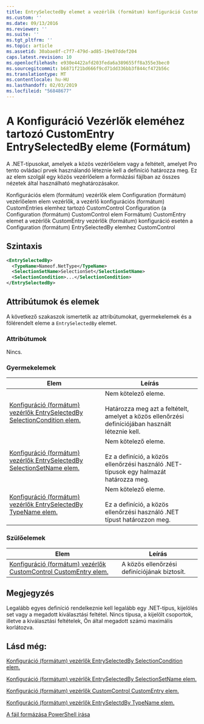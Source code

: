 ```yaml
---
title: EntrySelectedBy elemet a vezérlők (formátum) konfiguráció CustomEntry |} A Microsoft Docs
ms.custom: ''
ms.date: 09/13/2016
ms.reviewer: ''
ms.suite: ''
ms.tgt_pltfrm: ''
ms.topic: article
ms.assetid: 30abae8f-c7f7-479d-ad85-19e07ddef204
caps.latest.revision: 10
ms.openlocfilehash: e930e4422afd203feda6a389655ff8a355e3bec0
ms.sourcegitcommit: b6871f21bd666f9cd71dd336bb3f844cf472b56c
ms.translationtype: MT
ms.contentlocale: hu-HU
ms.lasthandoff: 02/03/2019
ms.locfileid: "56848677"
---
```

# <a name="entryselectedby-element-for-customentry-for-controls-for-configuration-format"></a>A Konfiguráció Vezérlők eleméhez tartozó CustomEntry EntrySelectedBy eleme (Formátum)

A .NET-típusokat, amelyek a közös vezérlőelem vagy a feltételt, amelyet Pro tento ovládací prvek használandó léteznie kell a definíció határozza meg. Ez az elem szolgál egy közös vezérlőelem a formázási fájlban az összes nézetek által használható meghatározásakor.

Konfigurációs elem (formátum) vezérlők elem Configuration (formátum) vezérlőelem elem vezérlők, a vezérlő konfigurációs (formátum) CustomEntries elemhez tartozó CustomControl Configuration (a Configuration (formátum) CustomControl elem Formátum) CustomEntry elemet a vezérlők CustomEntry vezérlők (formátum) konfiguráció esetén a Configuration (formátum) EntrySelectedBy elemhez CustomControl

## <a name="syntax"></a>Szintaxis

```xml
<EntrySelectedBy>
  <TypeName>Nameof.NetType</TypeName>
  <SelectionSetName>SelectionSet</SelectionSetName>
  <SelectionCondition>...</SelectionCondition>
</EntrySelectedBy>
```

## <a name="attributes-and-elements"></a>Attribútumok és elemek

A következő szakaszok ismertetik az attribútumokat, gyermekelemek és a fölérendelt eleme a `EntrySelectedBy` elemet.

### <a name="attributes"></a>Attribútumok

Nincs.

### <a name="child-elements"></a>Gyermekelemek

|Elem|Leírás|
|-------------|-----------------|
|[Konfiguráció (formátum) vezérlők EntrySelectedBy SelectionCondition elem.](./selectioncondition-element-for-entryselectedby-for-controls-for-configuration-format.md)|Nem kötelező eleme.<br /><br /> Határozza meg azt a feltételt, amelyet a közös ellenőrzési definíciójában használt léteznie kell.|
|[Konfiguráció (formátum) vezérlők EntrySelectedBy SelectionSetName elem.](./selectionsetname-element-for-selectioncondition-for-controls-for-configuration-format.md)|Nem kötelező eleme.<br /><br /> Ez a definíció, a közös ellenőrzési használó .NET-típusok egy halmazát határozza meg.|
|[Konfiguráció (formátum) vezérlők EntrySelectedBy TypeName elem.](./typename-element-for-entryselectedby-for-controls-for-configuration-format.md)|Nem kötelező eleme.<br /><br /> Ez a definíció, a közös ellenőrzési használó .NET típust határozzon meg.|

### <a name="parent-elements"></a>Szülőelemek

|Elem|Leírás|
|-------------|-----------------|
|[Konfiguráció (formátum) vezérlők CustomControl CustomEntry elem.](./customentry-element-for-customcontrol-for-controls-for-configuration-format.md)|A közös ellenőrzési definíciójának biztosít.|

## <a name="remarks"></a>Megjegyzés

Legalább egyes definíció rendelkeznie kell legalább egy .NET-típus, kijelölés set vagy a megadott kiválasztási feltétel. Nincs típusa, a kijelölt csoportok, illetve a kiválasztási feltételek, Ön által megadott számú maximális korlátozva.

## <a name="see-also"></a>Lásd még:

[Konfiguráció (formátum) vezérlők EntrySelectedBy SelectionCondition elem.](./selectioncondition-element-for-entryselectedby-for-controls-for-configuration-format.md)

[Konfiguráció (formátum) vezérlők EntrySelectedBy SelectionSetName elem.](./selectionsetname-element-for-selectioncondition-for-controls-for-configuration-format.md)

[Konfiguráció (formátum) vezérlők CustomControl CustomEntry elem.](./customentry-element-for-customcontrol-for-controls-for-configuration-format.md)

[Konfiguráció (formátum) vezérlők EntrySelectdBy TypeName elem.](./typename-element-for-selectioncondition-for-controls-for-configuration-format.md)

[A fájl formázása PowerShell írása](./writing-a-powershell-formatting-file.md)
